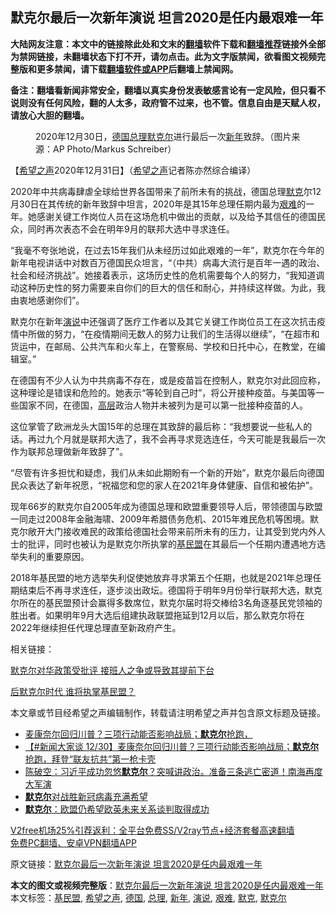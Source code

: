  <h2>默克尔最后一次新年演说 坦言2020是任内最艰难一年</h2> <p class="notice"><b>大陆网友注意：本文中的链接除此处和文末的<a href="https://github.com/bannedbook/fanqiang" >翻墙</a>软件下载和<a href="https://github.com/killgcd/justmysocks/blob/master/README.md">翻墙推荐</a>链接外全部为禁网链接，未翻墙状态下打不开，请勿点击。此为文字版禁闻，欲看图文视频完整版和更多禁闻，请下载<a href="https://github.com/bannedbook/fanqiang">翻墙软件或APP</a>后翻墙上禁闻网。</p><p>备注：翻墙看新闻非常安全，翻墙以真实身份发表敏感言论有一定风险，但只看不说则没有任何风险，翻的人太多，政府管不过来，也不管。信息自由是天赋人权，请放心大胆的翻墙。</b></p>  <div class="entry"> <figure><figcaption>2020年12月30日，<a href="https://www.bannedbook.org/bnews/tag/%e5%be%b7%e5%9b%bd/" class="st_tag internal_tag" rel="tag" title="标签 德国 下的日志">德国</a><a href="https://www.bannedbook.org/bnews/tag/%e6%80%bb%e7%90%86/" class="st_tag internal_tag" rel="tag" title="标签 总理 下的日志">总理</a><a href="https://www.bannedbook.org/bnews/tag/%e9%bb%98%e5%85%8b%e5%b0%94/" class="st_tag internal_tag" rel="tag" title="标签 默克尔 下的日志">默克尔</a>进行最后一次<a href="https://www.bannedbook.org/bnews/tag/%E6%96%B0%E5%B9%B4/" class="st_tag internal_tag" rel="tag" title="标签 新年 下的日志">新年</a>致辞。（图片来源：AP Photo/Markus Schreiber）</figcaption></figure> <p>【<span class='wp_keywordlink_affiliate'><a href="https://www.soundofhope.org" title="希望之声" target="_blank">希望之声</a></span>2020年12月31日】（<a href="https://www.bannedbook.org/bnews/tag/%e5%b8%8c%e6%9c%9b%e4%b9%8b%e5%a3%b0/" class="st_tag internal_tag" rel="tag" title="标签 希望之声 下的日志">希望之声</a>记者陈亦然综合编译）</p> <p>2020年中共病毒肆虐全球给世界各国带来了前所未有的挑战，德国总理<a href="https://www.bannedbook.org/bnews/tag/%E9%BB%98%E5%85%8B/" class="st_tag internal_tag" rel="tag" title="标签 默克 下的日志">默克</a>尔12月30日在其传统的新年致辞中坦言，2020年是其15年总理任期内最为<a href="https://www.bannedbook.org/bnews/tag/%E8%89%B0%E9%9A%BE/" class="st_tag internal_tag" rel="tag" title="标签 艰难 下的日志">艰难</a>的一年。她感谢关键工作岗位人员在这场危机中做出的贡献，以及给予其信任的德国民众，同时再次表态不会在明年9月的联邦大选中寻求连任。</p> <p>“我毫不夸张地说，在过去15年我们从未经历过如此艰难的一年”，默克尔在今年的新年电视讲话中对数百万德国民众坦言，“（中共）病毒大流行是百年一遇的政治、社会和经济挑战”。她接着表示，这场历史性的危机需要每个人的努力，“我知道调动这种历史性的努力需要来自你们的巨大的信任和耐心，并持续这样做。为此，我由衷地感谢你们”。</p>  <p>默克尔在新年<a href="https://www.bannedbook.org/bnews/tag/%E6%BC%94%E8%AF%B4/" class="st_tag internal_tag" rel="tag" title="标签 演说 下的日志">演说</a>中还强调了医疗工作者以及其它关键工作岗位员工在这次抗击疫情中所做的努力，“在疫情期间无数人的努力让我们的生活得以继续”，“在超市和货运中，在邮局、公共汽车和火车上，在警察局、学校和日托中心，在教堂，在编辑室。”</p> <p>在德国有不少人认为中共病毒不存在，或是疫苗旨在控制人，默克尔对此回应称，这种理论是错误和危险的。她表示“等轮到自己时”，将公开接种疫苗。与美国等一些国家不同，在德国，<span class='wp_keywordlink_affiliate'><a href="https://www.bannedbook.org/bnews/ccpdope/" title="中共高层内幕" target="_blank">高层</a></span>政治人物并未被列为是可以第一批接种疫苗的人。</p> <p>这位掌管了欧洲龙头大国15年的总理在其致辞的最后称：“我想要说一些私人的话。再过九个月就是联邦大选了，我不会再寻求竞选连任，今天可能是我最后一次作为联邦总理做新年致辞了”。</p>  <p>“尽管有许多担忧和疑虑，我们从未如此期盼有一个新的开始”，默克尔最后向德国民众表达了新年祝愿，“祝福您和您的家人在2021年身体健康、自信和被佑护”。</p> <p>现年66岁的默克尔自2005年成为德国总理和欧盟重要领导人后，带领德国与欧盟一同走过2008年金融海啸、2009年希腊债务危机、2015年难民危机等困境。默克尔敞开大门接收难民的政策给德国社会带来前所未有的压力，让其受到党内外人士的批评，同时也被认为是默克尔所执掌的<a href="https://www.bannedbook.org/bnews/tag/%E5%9F%BA%E6%B0%91%E7%9B%9F/" class="st_tag internal_tag" rel="tag" title="标签 基民盟 下的日志">基民盟</a>在其最后一个任期内遭遇地方选举失利的重要原因。</p> <p>2018年基民盟的地方选举失利促使她放弃寻求第五个任期，也就是2021年总理任期结束后不再寻求连任，逐步淡出政坛。德国将于明年9月份举行联邦大选，默克尔所在的基民盟预计会赢得多数席位，默克尔届时将交棒给3名角逐基民党领袖的胜出者。如果明年9月大选后组建执政联盟拖延到12月以后，那么默克尔将在2022年继续担任代理总理直至新政府产生。</p>  <p>相关链接：</p> <p><a href="https://www.soundofhope.org/post/350398">默克尔对华政策受批评 接班人之争或导致其提前下台</a></p> <p><a href="https://www.soundofhope.org/post/269013">后默克尔时代 谁将执掌基民盟？</a></p>  <p>本文章或节目经希望之声编辑制作，转载请注明希望之声并包含原文标题及链接。</p> <ul class='op-related-articles' title='相关阅读'> <li><a href='https://www.bannedbook.org/bnews/taiwannews/20201231/1458155.html' target='_blank'>麦康奈尔回归川普？三项行动能否影响战局；<b>默克尔</b>抢跑，</a></li> <li><a href='https://www.bannedbook.org/bnews/bannedvideo/20201230/1458012.html' target='_blank'>【#新闻大家谈 12/30】麦康奈尔回归川普？三项行动能否影响战局；<b>默克尔</b>抢跑，拜登“联友抗共”第一枪卡壳</a></li> <li><a href='https://www.bannedbook.org/bnews/cbnews/20201230/1457964.html' target='_blank'>陈破空：习近平成功忽悠<b>默克尔</b>？突喊讲政治。准备三条逃亡密道！南海再度大军演</a></li> <li><a href='https://www.bannedbook.org/bnews/headline/20201206/1442879.html' target='_blank'><b>默克尔</b>对战胜新冠病毒充满希望</a></li> <li><a href='https://www.bannedbook.org/bnews/baitai/20201201/1440290.html' target='_blank'><b>默克尔</b>：欧盟仍希望欧英未来关系谈判取得成功</a></li> </ul> <p class="texttj"> <a href="https://github.com/bannedbook/fanqiang/wiki/V2ray%E6%9C%BA%E5%9C%BA" target="_blank">V2free机场25%引荐返利：全平台免费SS/V2ray节点+经济套餐高速翻墙</a><br/> <a href="https://github.com/bannedbook/fanqiang/wiki/%E7%A6%81%E9%97%BB%E7%BD%91%E5%AE%89%E5%8D%93%E7%BF%BB%E5%A2%99%E6%96%B0%E9%97%BBAPP" target="_blank">免费PC翻墙、安卓VPN翻墙APP</a></p><p>原文链接：<a class="src_link"  href="https://www.soundofhope.org/post/459128" target="_blank">默克尔最后一次新年演说 坦言2020是任内最艰难一年</a></p><a name='sharetosocial'></a>       <div><b>本文的图文或视频完整版</b>：<a href='https://www.bannedbook.org/bnews/comments/20201231/1458692.html'>默克尔最后一次新年演说 坦言2020是任内最艰难一年</a></div>  </div><!--END ENTRY--> <div class="postfooter"> <div>本文标签：<a href="https://www.bannedbook.org/bnews/tag/%E5%9F%BA%E6%B0%91%E7%9B%9F/" rel="tag">基民盟</a>, <a href="https://www.bannedbook.org/bnews/tag/%e5%b8%8c%e6%9c%9b%e4%b9%8b%e5%a3%b0/" rel="tag">希望之声</a>, <a href="https://www.bannedbook.org/bnews/tag/%e5%be%b7%e5%9b%bd/" rel="tag">德国</a>, <a href="https://www.bannedbook.org/bnews/tag/%e6%80%bb%e7%90%86/" rel="tag">总理</a>, <a href="https://www.bannedbook.org/bnews/tag/%E6%96%B0%E5%B9%B4/" rel="tag">新年</a>, <a href="https://www.bannedbook.org/bnews/tag/%E6%BC%94%E8%AF%B4/" rel="tag">演说</a>, <a href="https://www.bannedbook.org/bnews/tag/%E8%89%B0%E9%9A%BE/" rel="tag">艰难</a>, <a href="https://www.bannedbook.org/bnews/tag/%E9%BB%98%E5%85%8B/" rel="tag">默克</a>, <a href="https://www.bannedbook.org/bnews/tag/%e9%bb%98%e5%85%8b%e5%b0%94/" rel="tag">默克尔</a></div>  </div><!--END POSTFOOTER--> 